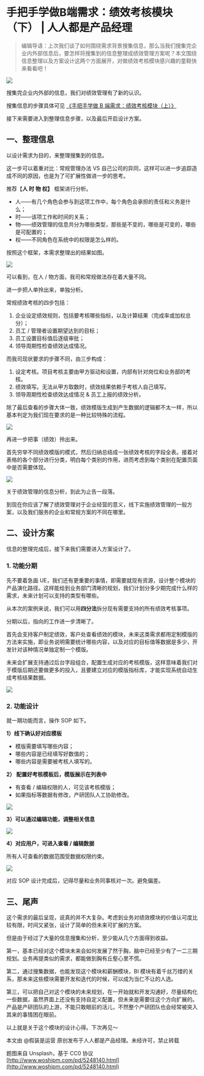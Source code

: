 # 手把手学做B端需求：绩效考核模块（下） | 人人都是产品经理
> 编辑导语：上次我们谈了如何围绕需求背景搜集信息，那么当我们搜集完企业内外部信息后，要怎样将搜集到的信息整理成绩效管理方案呢？本文围绕信息整理以及方案设计这两个方面展开，对做绩效考核模块感兴趣的童鞋快来看看吧！

![](https://image.yunyingpai.com/wp/2021/12/hcsNSa0rVucUmJ3rRdLh.jpg)

搜集完企业内外部的信息，我们对绩效管理有了新的认识。

搜集信息的步骤具体可见 [《手把手学做 B 端需求：绩效考核模块（上）》](http://www.woshipm.com/operate/5245907.html)

接下来需要进入到整理信息步骤，以及最后开启设计方案。

## 一、整理信息

以设计需求为目的，来整理搜集到的信息。

这一步可以着重对比：常规管理办法 VS 自己公司的异同，这样可以进一步追踪造成不同的原因，也是为了可扩展性做进一步的思考。

推荐【**人 时 物 权】** 框架进行分析。

-   人——有几个角色会参与到这项工作中，每个角色会承担的责任和义务是什么；
-   时——该项工作和时间的关系；
-   物——绩效管理的信息共分为哪些类型，那些是不变的，哪些是可变的，哪些是可配置的；
-   权——不同角色在系统中的权限是怎么样的。

按照这个框架，本需求整理出的结果如图。

![](http://image.woshipm.com/wp-files/2021/12/cb4mkHH5eP1qrqzU72ie.png)

可以看到，在人 / 物方面，我司和常规做法存在着大量不同。

进一步把人单拎出来，单独分析。

常规绩效考核的四步包括：

1.  企业设定绩效规则，包括要考核哪些指标，以及计算结果（完成率或加权总分）；
2.  员工 / 管理者设置期望达到的目标；
3.  员工设置目标值后逐级审批；
4.  领导周期性检查绩效达成情况。

而我司现状要求的步骤不同，由三步构成：

1.  设定考核。项目考核主要由甲方驱动和设置，内部有针对岗位和业务部的考核。
2.  绩效填写。无法从甲方取数时，绩效结果依赖于考核人自己填写。
3.  领导周期性检查绩效达成情况 & 员工上报的绩效分析。

除了最后查看的步骤大体一致，绩效模版生成到产生数据的逻辑都不太一样，所以基本判定为我们现在要求的是一种比较特殊的流程。

![](http://image.woshipm.com/wp-files/2021/12/c4NcZRGCjYQSZHlccHUl.png)

再进一步把事（绩效）拎出来。

首先穷举不同绩效模版的模式，然后归纳总结成一张绩效考核的字段全表。接着对表格的各个部分进行分类，明白每个类别的作用，进而考虑到每个类别在配置页面中是否需要体现。

![](http://image.woshipm.com/wp-files/2021/12/DDWH8J6ecsYFKjrgTPlo.png)

关于绩效管理的信息分析，到此为止告一段落。

到现在你应该了解了绩效管理对于企业经营的意义，线下实施绩效管理的一般方案，以及我们服务的企业和常规方案的不同在哪里。

## 二、设计方案

信息的整理完成后，接下来我们需要进入方案设计了。

### 1. 功能分期

先不要着急画 UE，我们还有更重要的事情，即需要就现有资源，设计整个模块的产品演化路径。这样能给到业务部门清晰的规划，我们计划分多少期完成什么样的需求，未来计划可以支持的类型有哪些。

从本次的案例来说，我们可以用**四分法**拆分现有需要支持的所有绩效考核事项。

分期以后，指向的工作进一步清晰了。

首先会支持客户制定绩效，客户处查看绩效的模块，未来这类需求都用定制模版的方法来实施，即业务说明需要统计哪些内容，以及对应的目标值等数据是多少，开发针对该种情况单独定制一个模版。

未来会扩展支持通过后台字段组合，配置生成对应的考核模版，这样意味着我们对于模版后期还要做更多的投入，且要建立对应的模版指标库，才能实现系统自动生成考核结果数据。

![](http://image.woshipm.com/wp-files/2021/12/W9qRbC2pp4PY6WAi2T7q.png)

### 2. 功能设计

就一期功能而言，操作 SOP 如下。

**1）线下确认好对应模板**

-   模版需要填写哪些内容；
-   哪些内容是已经填写好数值的；
-   哪些内容是需要被考核人填写的。

**2） 配置好考核模板后，模版展示在列表中**

-   有查看 / 编辑权限的人，可见该考核模版；
-   如果指标等数据有修改，产研团队人工协助修改。

![](http://image.woshipm.com/wp-files/2021/12/mErhHtjB9BJ08wlWSmeQ.png)

**3）可以通过编辑功能，调整相关信息**

![](http://image.woshipm.com/wp-files/2021/12/17UhFZ1FGrnS8g34GeCx.png)

**4）对应用户，可进入查看 / 编辑数据**

所有人可查看的数据范围受数据权限约束。

![](http://image.woshipm.com/wp-files/2021/12/W7Hl66vtkcqXOnJLJXaZ.png)

对应 SOP 设计完成后，记得尽量和业务同事核对一次。避免偏差。

## 三、尾声

这个需求的最后呈现，说真的并不大复杂。考虑到业务对绩效模块的价值认可度比较有限，时间又紧张，设计了简单的但未来可扩展的方案。

但是由于经过了大量的信息搜集和分析，至少能从几个方面得到收益。

第一，基本已经对这个模块未来会如何发展了然于胸，脑中已经至少有了一二三期规划。业务再提类似的需求，都能做到胸有丘壑心里不慌。

第二，通过搜集数据，也能发现这个模块和薪酬模块，BI 模块有着千丝万缕的关系，那未来这些模块需要开发和迭代的时候，可以成为当仁不让的人选。

第三，可以把自己对这个模块的未来规划，在一开始就和开发沟通好，尽量结构化一些数据，虽然界面上还没有支持自定义配置，但未来是需要往这个方向扩展的。产品是产研团队的上游，不能只敢眼前的活儿，不然整个产研团队也会经常被突入其来的事情困在眼前。

以上就是关于这个模块的设计心得。下次再见～

本文由 @假装是运营 原创发布于人人都是产品经理。未经许可，禁止转载

题图来自 Unsplash，基于 CC0 协议 
 [http://www.woshipm.com/pd/5248140.html](http://www.woshipm.com/pd/5248140.html)
